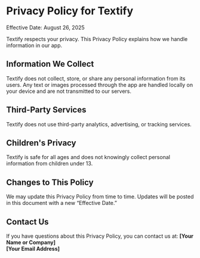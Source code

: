 # Privacy Policy for Textify

Effective Date: August 26, 2025

Textify respects your privacy. This Privacy Policy explains how we handle information in our app.

## Information We Collect
Textify does not collect, store, or share any personal information from its users. Any text or images processed through the app are handled locally on your device and are not transmitted to our servers.

## Third-Party Services
Textify does not use third-party analytics, advertising, or tracking services.

## Children's Privacy
Textify is safe for all ages and does not knowingly collect personal information from children under 13.

## Changes to This Policy
We may update this Privacy Policy from time to time. Updates will be posted in this document with a new “Effective Date.”

## Contact Us
If you have questions about this Privacy Policy, you can contact us at:
**[Your Name or Company]**  
**[Your Email Address]**
